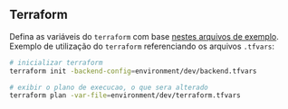## Terraform

Defina as variáveis do `terraform` com base [nestes arquivos de exemplo](/terraform/environment/dev/).  
Exemplo de utilização do `terraform` referenciando os arquivos `.tfvars`:

```sh
# inicializar terraform
terraform init -backend-config=environment/dev/backend.tfvars

# exibir o plano de execucao, o que sera alterado
terraform plan -var-file=environment/dev/terraform.tfvars
```
